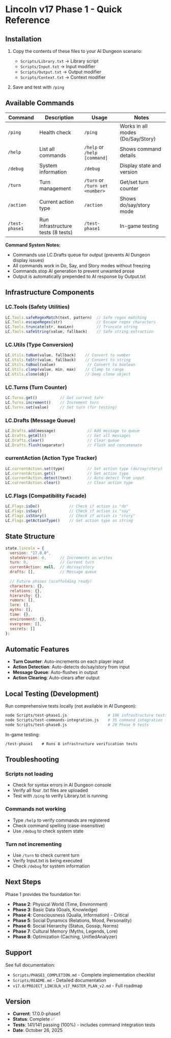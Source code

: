 # Lincoln v17 Phase 1 - Quick Reference

## Installation

1. Copy the contents of these files to your AI Dungeon scenario:
   - `Scripts/Library.txt` → Library script
   - `Scripts/Input.txt` → Input modifier
   - `Scripts/Output.txt` → Output modifier
   - `Scripts/Context.txt` → Context modifier

2. Save and test with `/ping`

## Available Commands

| Command | Description | Usage | Notes |
|---------|-------------|-------|-------|
| `/ping` | Health check | `/ping` | Works in all modes (Do/Say/Story) |
| `/help` | List all commands | `/help` or `/help [command]` | Shows command details |
| `/debug` | System information | `/debug` | Display state and version |
| `/turn` | Turn management | `/turn` or `/turn set <number>` | Get/set turn counter |
| `/action` | Current action type | `/action` | Shows do/say/story mode |
| `/test-phase1` | Run infrastructure tests (8 tests) | `/test-phase1` | In-game testing |

**Command System Notes:**
- Commands use LC.Drafts queue for output (prevents AI Dungeon display issues)
- All commands work in Do, Say, and Story modes without freezing
- Commands stop AI generation to prevent unwanted prose
- Output is automatically prepended to AI response by Output.txt

## Infrastructure Components

### LC.Tools (Safety Utilities)
```javascript
LC.Tools.safeRegexMatch(text, pattern)  // Safe regex matching
LC.Tools.escapeRegex(str)               // Escape regex characters
LC.Tools.truncate(str, maxLen)          // Truncate string
LC.Tools.safeString(value, fallback)    // Safe string extraction
```

### LC.Utils (Type Conversion)
```javascript
LC.Utils.toNum(value, fallback)    // Convert to number
LC.Utils.toStr(value, fallback)    // Convert to string
LC.Utils.toBool(value)              // Convert to boolean
LC.Utils.clamp(value, min, max)    // Clamp to range
LC.Utils.clone(obj)                // Deep clone object
```

### LC.Turns (Turn Counter)
```javascript
LC.Turns.get()          // Get current turn
LC.Turns.increment()    // Increment turn
LC.Turns.set(value)     // Set turn (for testing)
```

### LC.Drafts (Message Queue)
```javascript
LC.Drafts.add(message)              // Add message to queue
LC.Drafts.getAll()                  // Get all messages
LC.Drafts.clear()                   // Clear queue
LC.Drafts.flush(separator)          // Flush and concatenate
```

### currentAction (Action Type Tracker)
```javascript
LC.currentAction.set(type)          // Set action type (do/say/story)
LC.currentAction.get()              // Get action type
LC.currentAction.detect(text)       // Auto-detect from input
LC.currentAction.clear()            // Clear action type
```

### LC.Flags (Compatibility Facade)
```javascript
LC.Flags.isDo()             // Check if action is "do"
LC.Flags.isSay()            // Check if action is "say"
LC.Flags.isStory()          // Check if action is "story"
LC.Flags.getActionType()    // Get action type as string
```

## State Structure

```javascript
state.lincoln = {
  version: "17.0.0",
  stateVersion: 0,      // Increments on writes
  turn: 0,              // Current turn
  currentAction: null,  // do/say/story
  drafts: [],           // Message queue
  
  // Future phases (scaffolding ready)
  characters: {},
  relations: {},
  hierarchy: {},
  rumors: [],
  lore: [],
  myths: [],
  time: {},
  environment: {},
  evergreen: [],
  secrets: []
};
```

## Automatic Features

- **Turn Counter**: Auto-increments on each player input
- **Action Detection**: Auto-detects do/say/story from input
- **Message Queue**: Auto-flushes in output
- **Action Clearing**: Auto-clears after output

## Local Testing (Development)

Run comprehensive tests locally (not available in AI Dungeon):
```bash
node Scripts/test-phase1.js                  # 106 infrastructure tests
node Scripts/test-commands-integration.js    # 35 command integration tests
node Scripts/test-phase0.js                  # 20 Phase 0 tests
```

In-game testing:
```
/test-phase1    # Runs 8 infrastructure verification tests
```

## Troubleshooting

### Scripts not loading
- Check for syntax errors in AI Dungeon console
- Verify all four .txt files are uploaded
- Test with `/ping` to verify Library.txt is running

### Commands not working
- Type `/help` to verify commands are registered
- Check command spelling (case-insensitive)
- Use `/debug` to check system state

### Turn not incrementing
- Use `/turn` to check current turn
- Verify Input.txt is being executed
- Check `/debug` for system information

## Next Steps

Phase 1 provides the foundation for:
- **Phase 2**: Physical World (Time, Environment)
- **Phase 3**: Basic Data (Goals, Knowledge)
- **Phase 4**: Consciousness (Qualia, Information) - Critical
- **Phase 5**: Social Dynamics (Relations, Mood, Personality)
- **Phase 6**: Social Hierarchy (Status, Gossip, Norms)
- **Phase 7**: Cultural Memory (Myths, Legends, Lore)
- **Phase 8**: Optimization (Caching, UnifiedAnalyzer)

## Support

See full documentation:
- `Scripts/PHASE1_COMPLETION.md` - Complete implementation checklist
- `Scripts/README.md` - Detailed documentation
- `v17.0/PROJECT_LINCOLN_v17_MASTER_PLAN_v2.md` - Full roadmap

## Version

- **Current**: 17.0.0-phase1
- **Status**: Complete ✅
- **Tests**: 141/141 passing (100%) - includes command integration tests
- **Date**: October 26, 2025
